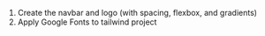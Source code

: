 1. Create the navbar and logo (with spacing, flexbox, and gradients)
2. Apply Google Fonts to tailwind project